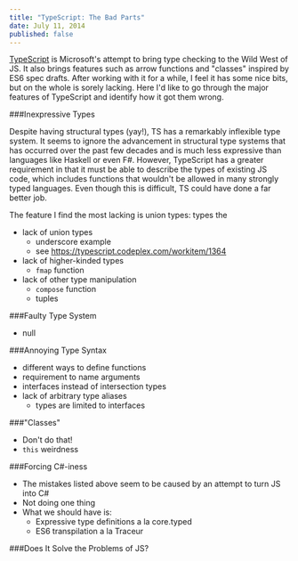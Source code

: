 ```yaml
---
title: "TypeScript: The Bad Parts"
date: July 11, 2014
published: false
---
```


[TypeScript](http://www.typescriptlang.org/) is Microsoft's attempt to bring type checking to the Wild West of JS. It also brings features such as arrow functions and "classes" inspired by ES6 spec drafts. After working with it for a while, I feel it has some nice bits, but on the whole is sorely lacking. Here I'd like to go through the major features of TypeScript and identify how it got them wrong.

###Inexpressive Types

Despite having structural types (yay!), TS has a remarkably inflexible type system. It seems to ignore the advancement in structural type systems that has occurred over the past few decades and is much less expressive than languages like Haskell or even F#. However, TypeScript has a greater requirement in that it must be able to describe the types of existing JS code, which includes functions that wouldn't be allowed in many strongly typed languages. Even though this is difficult, TS could have done a far better job.

The feature I find the most lacking is union types: types the 

- lack of union types
	- underscore example
	- see https://typescript.codeplex.com/workitem/1364
- lack of higher-kinded types
	- `fmap` function
- lack of other type manipulation
	- `compose` function
	- tuples

###Faulty Type System

- null

###Annoying Type Syntax

- different ways to define functions
- requirement to name arguments
- interfaces instead of intersection types
- lack of arbitrary type aliases
	- types are limited to interfaces

###"Classes"

- Don't do that!
- `this` weirdness

###Forcing C#-iness

- The mistakes listed above seem to be caused by an attempt to turn JS into C#
- Not doing one thing
- What we should have is:
	- Expressive type definitions a la core.typed
	- ES6 transpilation a la Traceur

###Does It Solve the Problems of JS?
